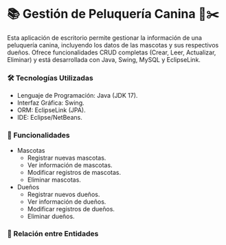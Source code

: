 <h1>📚 Gestión de Peluquería Canina 🐶✂️</h1>

Esta aplicación de escritorio permite gestionar la información de una peluquería canina, incluyendo los datos de las mascotas y sus respectivos dueños. Ofrece funcionalidades CRUD completas (Crear, Leer, Actualizar, Eliminar) y está desarrollada con Java, Swing, MySQL y EclipseLink.

<h3>🛠️ Tecnologías Utilizadas</h3>
<ul>
  <li>Lenguaje de Programación: Java (JDK 17).</li>
  <li>Interfaz Gráfica: Swing.</li>
  <li>ORM: EclipseLink (JPA).</li>
  <li>IDE: Eclipse/NetBeans.</li>
</ul>

<h3>📝 Funcionalidades</h3>
<ul>
  <li>Mascotas
    <ul>
      <li>Registrar nuevas mascotas.</li>
      <li>Ver información de mascotas.</li>
      <li>Modificar registros de mascotas.</li>
      <li>Eliminar mascotas.</li>
    </ul>
  </li>
  <li>Dueños
    <ul>
      <li>Registrar nuevos dueños.</li>
      <li>Ver información de dueños.</li>
      <li>Modificar registros de dueños.</li>
      <li>Eliminar dueños.</li>
    </ul>
  </li>
</ul>

<h3>🤝 Relación entre Entidades</h3>



```bash

```

